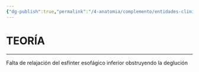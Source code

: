 ```yaml
---
{"dg-publish":true,"permalink":"/4-anatomia/complemento/entidades-clinicas/patologias-gastrointestinales/acalasia/","tags":["Anatomía","Teoría","Complemento"]}
---
```


# TEORÍA
---

Falta de relajación del esfínter esofágico inferior obstruyendo la deglución

